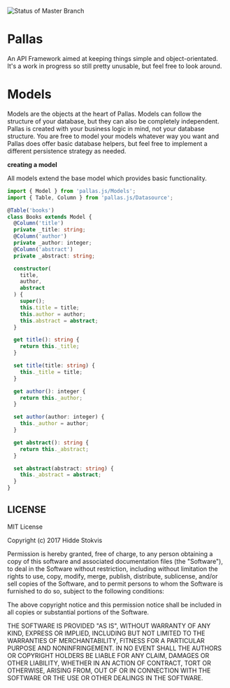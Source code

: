 ![Status of Master Branch](https://travis-ci.org/hiddestokvis/pallas.svg?branch=master)

# Pallas

An API Framework aimed at keeping things simple and object-orientated. It's a work in progress so still pretty unusable, but feel free to look around.

# Models

Models are the objects at the heart of Pallas. Models can follow the structure of your database, but they can also be completely independent. Pallas is created with your business logic in mind, not your database structure. You are free to model your models whatever way you want and Pallas does offer basic database helpers, but feel free to implement a different persistence strategy as needed.

__creating a model__

All models extend the base model which provides basic functionality.

``` TypeScript
import { Model } from 'pallas.js/Models';
import { Table, Column } from 'pallas.js/Datasource';

@Table('books')
class Books extends Model {
  @Column('title')
  private _title: string;
  @Column('author')
  private _author: integer;
  @Column('abstract')
  private _abstract: string;

  constructor(
    title,
    author,
    abstract
  ) {
    super();
    this.title = title;
    this.author = author;
    this.abstract = abstract;
  }

  get title(): string {
    return this._title;
  }

  set title(title: string) {
    this._title = title;
  }

  get author(): integer {
    return this._author;
  }

  set author(author: integer) {
    this._author = author;
  }

  get abstract(): string {
    return this._abstract;
  }

  set abstract(abstract: string) {
    this._abstract = abstract;
  }
}
```

## LICENSE

MIT License

Copyright (c) 2017 Hidde Stokvis

Permission is hereby granted, free of charge, to any person obtaining a copy
of this software and associated documentation files (the "Software"), to deal
in the Software without restriction, including without limitation the rights
to use, copy, modify, merge, publish, distribute, sublicense, and/or sell
copies of the Software, and to permit persons to whom the Software is
furnished to do so, subject to the following conditions:

The above copyright notice and this permission notice shall be included in all
copies or substantial portions of the Software.

THE SOFTWARE IS PROVIDED "AS IS", WITHOUT WARRANTY OF ANY KIND, EXPRESS OR
IMPLIED, INCLUDING BUT NOT LIMITED TO THE WARRANTIES OF MERCHANTABILITY,
FITNESS FOR A PARTICULAR PURPOSE AND NONINFRINGEMENT. IN NO EVENT SHALL THE
AUTHORS OR COPYRIGHT HOLDERS BE LIABLE FOR ANY CLAIM, DAMAGES OR OTHER
LIABILITY, WHETHER IN AN ACTION OF CONTRACT, TORT OR OTHERWISE, ARISING FROM,
OUT OF OR IN CONNECTION WITH THE SOFTWARE OR THE USE OR OTHER DEALINGS IN THE
SOFTWARE.
